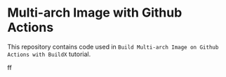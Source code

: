 # Multi-arch Image with Github Actions

This repository contains code used in `Build Multi-arch Image on Github Actions with BuildX` tutorial.


ff

